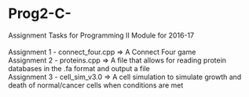 # Prog2-C-
Assignment Tasks for Programming II Module for 2016-17 
<br /><br />
Assignment 1 - connect_four.cpp => A Connect Four game <br />
Assignment 2 - proteins.cpp => A file that allows for reading protein databases in the .fa format and output a file <br />
Assignment 3 - cell_sim_v3.0 => A cell simulation to simulate growth and death of normal/cancer cells when conditions are met <br />
